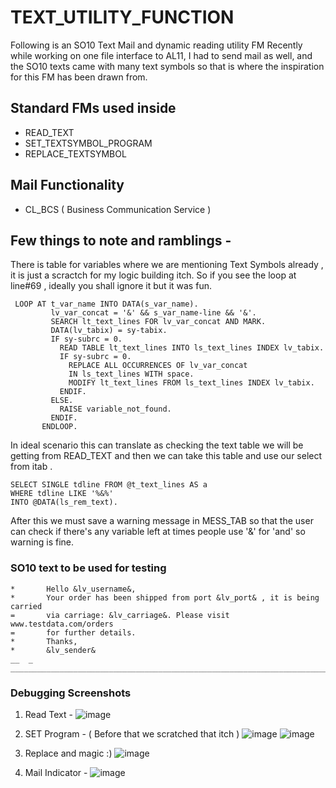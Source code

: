 # TEXT_UTILITY_FUNCTION
Following is an SO10 Text Mail and dynamic reading utility FM 
Recently while working on one file interface to AL11, I had to send mail as well, and the SO10 texts came with many text symbols so that is where the inspiration for this FM has been drawn from.

## Standard FMs used inside 
* READ_TEXT
* SET_TEXTSYMBOL_PROGRAM
* REPLACE_TEXTSYMBOL

## Mail Functionality 
* CL_BCS ( Business Communication Service )

## Few things to note and ramblings - 
   There is table for variables where we are mentioning Text Symbols already , it is just a scractch for my logic 
   building itch. So if you see the loop at line#69 , ideally you shall ignore it but it was fun.

   ```abap
    LOOP AT t_var_name INTO DATA(s_var_name).
            lv_var_concat = '&' && s_var_name-line && '&'.
            SEARCH lt_text_lines FOR lv_var_concat AND MARK.
            DATA(lv_tabix) = sy-tabix.
            IF sy-subrc = 0.
              READ TABLE lt_text_lines INTO ls_text_lines INDEX lv_tabix.
              IF sy-subrc = 0.
                REPLACE ALL OCCURRENCES OF lv_var_concat
                IN ls_text_lines WITH space.
                MODIFY lt_text_lines FROM ls_text_lines INDEX lv_tabix.
              ENDIF.
            ELSE.
              RAISE variable_not_found.
            ENDIF.
          ENDLOOP.
   ```

   In ideal scenario this can translate as checking the text table we will be getting from READ_TEXT
   and then we can take this table and use our select from itab .

   ```abap
   SELECT SINGLE tdline FROM @t_text_lines AS a
   WHERE tdline LIKE '%&%'
   INTO @DATA(ls_rem_text).
   ```
   After this we must save a warning message in MESS_TAB so that the user can check if there's any variable left
   at times people use '&' for 'and' so warning is fine.

### SO10 text to be used for testing 
```
*	 	Hello &lv_username&,
*	 	Your order has been shipped from port &lv_port& , it is being carried
=	 	via carriage: &lv_carriage&. Please visit www.testdata.com/orders
=	 	for further details.
*	 	Thanks,
*	 	&lv_sender&
__	_	________________________________________________________________________
```

### Debugging Screenshots

1. Read Text -
![image](https://github.com/user-attachments/assets/478cd6fb-723d-4cf3-9e70-58d08e3e3ac9)

2. SET Program - ( Before that we scratched that itch )
![image](https://github.com/user-attachments/assets/f7c890c1-2667-4e94-bfd2-ebce5b763cbb)
![image](https://github.com/user-attachments/assets/a3c03743-fa33-4263-b100-0161bd1e8fb6)

4. Replace and magic :)
![image](https://github.com/user-attachments/assets/9f28da69-375c-4373-b67a-026e99e60f8b)

5. Mail Indicator -
![image](https://github.com/user-attachments/assets/006988dd-c9ec-4ef0-8ff0-232b29986fca)







   
